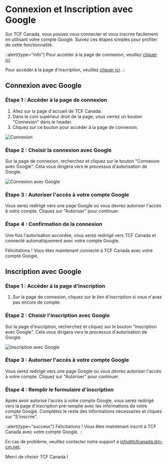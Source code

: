 # Connexion et Inscription avec Google

Sur TCF Canada, vous pouvez vous connecter et vous inscrire facilement en utilisant votre compte Google. Suivez ces étapes simples pour profiter de cette fonctionnalité.

::alert{type="info"}
Pour accéder à la page de connexion, veuillez [cliquer ici](https://tcfcanada.dm-cm.net/login).<br/>

Pour accéder à la page d'inscription, veuillez [cliquer ici](https://tcfcanada.dm-cm.net/register).
::

## Connexion avec Google

### Étape 1 : Accéder à la page de connexion

1. Allez sur la page d'accueil de TCF Canada.
2. Dans le coin supérieur droit de la page, vous verrez un bouton "Connexion" dans le header.
3. Cliquez sur ce bouton pour accéder à la page de connexion.

![Connexion](lien-vers-votre-image-du-bouton-connexion.png)

### Étape 2 : Choisir la connexion avec Google

Sur la page de connexion, recherchez et cliquez sur le bouton "Connexion avec Google". Cela vous dirigera vers le processus d'autorisation de Google.

![Connexion avec Google](lien-vers-votre-image-bouton-connexion-google.png)

### Étape 3 : Autoriser l'accès à votre compte Google

Vous serez redirigé vers une page Google où vous devrez autoriser l'accès à votre compte. Cliquez sur "Autoriser" pour continuer.

### Étape 4 : Confirmation de la connexion

Une fois l'autorisation accordée, vous serez redirigé vers TCF Canada et connecté automatiquement avec votre compte Google.

Félicitations ! Vous êtes maintenant connecté à TCF Canada avec votre compte Google.

## Inscription avec Google

### Étape 1 : Accéder à la page d'inscription

1. Sur la page de connexion, cliquez sur le lien d'inscription si vous n'avez pas encore de compte.

### Étape 2 : Choisir l'inscription avec Google

Sur la page d'inscription, recherchez et cliquez sur le bouton "Inscription avec Google". Cela vous dirigera vers le processus d'autorisation de Google.

![Inscription avec Google](lien-vers-votre-image-bouton-inscription-google.png)

### Étape 3 : Autoriser l'accès à votre compte Google

Vous serez redirigé vers une page Google où vous devrez autoriser l'accès à votre compte. Cliquez sur "Autoriser" pour continuer.

### Étape 4 : Remplir le formulaire d'inscription

Après avoir autorisé l'accès à votre compte Google, vous serez redirigé vers la page d'inscription pré-remplie avec les informations de votre compte Google. Complétez le reste des informations nécessaires et cliquez sur "S'inscrire".

::alert{type="success"}
Félicitations ! Vous êtes maintenant inscrit à TCF Canada avec votre compte Google.
::

En cas de problème, veuillez contacter notre support à info@tcfcanada.dm-cm.net.

Merci de choisir TCF Canada !
